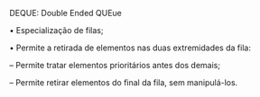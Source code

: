 DEQUE: Double Ended QUEue

• Especialização de filas;

• Permite a retirada de elementos nas duas extremidades da fila:

– Permite tratar elementos prioritários antes dos demais;

– Permite retirar elementos do final da fila, sem manipulá-los.
